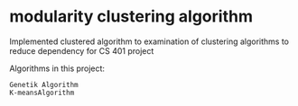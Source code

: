 #  modularity clustering algorithm
Implemented clustered algorithm to examination of clustering algorithms to reduce dependency for CS 401 project

Algorithms in this project:

    Genetik Algorithm
    K-meansAlgorithm
